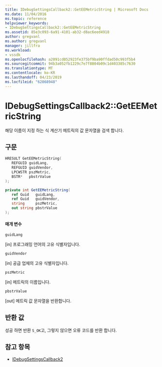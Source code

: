 ```yaml
---
title: IDebugSettingsCallback2::GetEEMetricString | Microsoft Docs
ms.date: 11/04/2016
ms.topic: reference
helpviewer_keywords:
- IDebugSettingsCallback2::GetEEMetricString
ms.assetid: 85e3c093-6a91-4101-ab32-d8ac6eed4918
author: gregvanl
ms.author: gregvanl
manager: jillfra
ms.workload:
- vssdk
ms.openlocfilehash: a2091cd052923fe375bf9ba90ffdad50c993f5b4
ms.sourcegitcommit: 94b3a052fb1229c7e7f8804b09c1d403385c7630
ms.translationtype: MT
ms.contentlocale: ko-KR
ms.lasthandoff: 04/23/2019
ms.locfileid: "62868948"
---
```

# <a name="idebugsettingscallback2geteemetricstring"></a>IDebugSettingsCallback2::GetEEMetricString
해당 이름이 지정 하는 식 계산기 메트릭의 값 문자열을 검색 합니다.

## <a name="syntax"></a>구문

```cpp
HRESULT GetEEMetricString(
   REFGUID guidLang,
   REFGUID guidVendor,
   LPCWSTR pszMetric,
   BSTR*   pbstrValue
);
```

```csharp
private int GetEEMetricString(
   ref Guid   guidLang,
   ref Guid   guidVendor,
   string     pszMetric,
   out string pbstrValue
);
```

#### <a name="parameters"></a>매개 변수
 `guidLang`

 [in] 프로그래밍 언어의 고유 식별자입니다.

 `guidVendor`

 [in] 공급 업체의 고유 식별자입니다.

 `pszMetric`

 [in] 메트릭의 이름입니다.

 `pbstrValue`

 [out] 메트릭 값 문자열을 반환합니다.

## <a name="return-value"></a>반환 값
 성공 하면 반환 `S_OK`고, 그렇지 않으면 오류 코드를 반환 합니다.

## <a name="see-also"></a>참고 항목
- [IDebugSettingsCallback2](../../../extensibility/debugger/reference/idebugsettingscallback2.md)